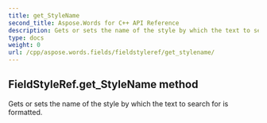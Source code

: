 ```yaml
---
title: get_StyleName
second_title: Aspose.Words for C++ API Reference
description: Gets or sets the name of the style by which the text to search for is formatted. 
type: docs
weight: 0
url: /cpp/aspose.words.fields/fieldstyleref/get_stylename/
---
```

## FieldStyleRef.get_StyleName method


Gets or sets the name of the style by which the text to search for is formatted.


